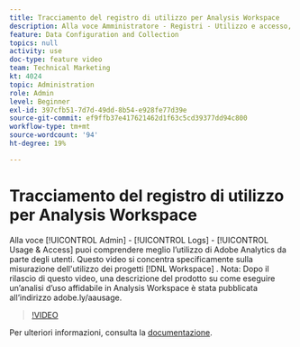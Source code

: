 ```yaml
---
title: Tracciamento del registro di utilizzo per Analysis Workspace
description: Alla voce Amministratore - Registri - Utilizzo e accesso, puoi comprendere meglio l’utilizzo di Adobe Analytics da parte degli utenti. Questo video si concentra specificamente sulla misurazione dell’utilizzo dei progetti Workspace.
feature: Data Configuration and Collection
topics: null
activity: use
doc-type: feature video
team: Technical Marketing
kt: 4024
topic: Administration
role: Admin
level: Beginner
exl-id: 397cfb51-7d7d-49dd-8b54-e928fe77d39e
source-git-commit: ef9ffb37e417621462d1f63c5cd39377dd94c800
workflow-type: tm+mt
source-wordcount: '94'
ht-degree: 19%

---
```


# Tracciamento del registro di utilizzo per Analysis Workspace

Alla voce [!UICONTROL Admin] - [!UICONTROL Logs] - [!UICONTROL Usage & Access] puoi comprendere meglio l’utilizzo di Adobe Analytics da parte degli utenti. Questo video si concentra specificamente sulla misurazione dell&#39;utilizzo dei progetti [!DNL Workspace] . Nota: Dopo il rilascio di questo video, una descrizione del prodotto su come eseguire un’analisi d’uso affidabile in Analysis Workspace è stata pubblicata all’indirizzo adobe.ly/aausage.

>[!VIDEO](https://video.tv.adobe.com/v/29768/?quality=12)

Per ulteriori informazioni, consulta la [documentazione](https://experienceleague.adobe.com/docs/analytics/admin/admin-tools/logs.html?lang=en).
